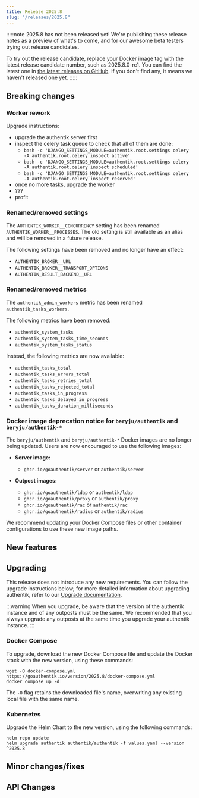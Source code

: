 ```yaml
---
title: Release 2025.8
slug: "/releases/2025.8"
---
```


:::::note
2025.8 has not been released yet! We're publishing these release notes as a preview of what's to come, and for our awesome beta testers trying out release candidates.

To try out the release candidate, replace your Docker image tag with the latest release candidate number, such as 2025.8.0-rc1. You can find the latest one in [the latest releases on GitHub](https://github.com/goauthentik/authentik/releases). If you don't find any, it means we haven't released one yet.
:::::

## Breaking changes

### Worker rework

Upgrade instructions:

- upgrade the authentik server first
- inspect the celery task queue to check that all of them are done:
    - `bash -c 'DJANGO_SETTINGS_MODULE=authentik.root.settings celery -A authentik.root.celery inspect active'`
    - `bash -c 'DJANGO_SETTINGS_MODULE=authentik.root.settings celery -A authentik.root.celery inspect scheduled'`
    - `bash -c 'DJANGO_SETTINGS_MODULE=authentik.root.settings celery -A authentik.root.celery inspect reserved'`
- once no more tasks, upgrade the worker
- ???
- profit

### Renamed/removed settings

The `AUTHENTIK_WORKER__CONCURRENCY` setting has been renamed `AUTHENTIK_WORKER__PROCESSES`. The old setting is still available as an alias and will be removed in a future release.

The following settings have been removed and no longer have an effect:

- `AUTHENTIK_BROKER__URL`
- `AUTHENTIK_BROKER__TRANSPORT_OPTIONS`
- `AUTHENTIK_RESULT_BACKEND__URL`

### Renamed/removed metrics

The `authentik_admin_workers` metric has been renamed `authentik_tasks_workers`.

The following metrics have been removed:

- `authentik_system_tasks`
- `authentik_system_tasks_time_seconds`
- `authentik_system_tasks_status`

Instead, the following metrics are now available:

- `authentik_tasks_total`
- `authentik_tasks_errors_total`
- `authentik_tasks_retries_total`
- `authentik_tasks_rejected_total`
- `authentik_tasks_in_progress`
- `authentik_tasks_delayed_in_progress`
- `authentik_tasks_duration_milliseconds`

### Docker image deprecation notice for `beryju/authentik` and `beryju/authentik-*`

The `beryju/authentik` and `beryju/authentik-*` Docker images are no longer being updated. Users are now encouraged to use the following images:

* **Server image:**
    - `ghcr.io/goauthentik/server` or `authentik/server`

* **Outpost images:**
    - `ghcr.io/goauthentik/ldap` or `authentik/ldap`
    - `ghcr.io/goauthentik/proxy` or `authentik/proxy`
    - `ghcr.io/goauthentik/rac` or `authentik/rac`
    - `ghcr.io/goauthentik/radius` or `authentik/radius`

 We recommend updating your Docker Compose files or other container configurations to use these new image paths.

## New features

## Upgrading

This release does not introduce any new requirements. You can follow the upgrade instructions below; for more detailed information about upgrading authentik, refer to our [Upgrade documentation](../../install-config/upgrade.mdx).

:::warning
When you upgrade, be aware that the version of the authentik instance and of any outposts must be the same. We recommended that you always upgrade any outposts at the same time you upgrade your authentik instance.
:::

### Docker Compose

To upgrade, download the new Docker Compose file and update the Docker stack with the new version, using these commands:

```shell
wget -O docker-compose.yml https://goauthentik.io/version/2025.8/docker-compose.yml
docker compose up -d
```

The `-O` flag retains the downloaded file's name, overwriting any existing local file with the same name.

### Kubernetes

Upgrade the Helm Chart to the new version, using the following commands:

```shell
helm repo update
helm upgrade authentik authentik/authentik -f values.yaml --version ^2025.8
```

## Minor changes/fixes

<!-- _Insert the output of `make gen-changelog` here_ -->

## API Changes

<!-- _Insert output of `make gen-diff` here_ -->
